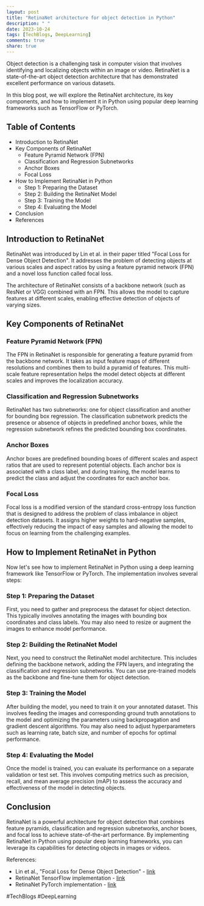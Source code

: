 ```yaml
---
layout: post
title: "RetinaNet architecture for object detection in Python"
description: " "
date: 2023-10-24
tags: [TechBlogs, DeepLearning]
comments: true
share: true
---
```


Object detection is a challenging task in computer vision that involves identifying and localizing objects within an image or video. RetinaNet is a state-of-the-art object detection architecture that has demonstrated excellent performance on various datasets.

In this blog post, we will explore the RetinaNet architecture, its key components, and how to implement it in Python using popular deep learning frameworks such as TensorFlow or PyTorch.

## Table of Contents

- Introduction to RetinaNet
- Key Components of RetinaNet
  - Feature Pyramid Network (FPN)
  - Classification and Regression Subnetworks
  - Anchor Boxes
  - Focal Loss
- How to Implement RetinaNet in Python
  - Step 1: Preparing the Dataset
  - Step 2: Building the RetinaNet Model
  - Step 3: Training the Model
  - Step 4: Evaluating the Model
- Conclusion
- References

## Introduction to RetinaNet

RetinaNet was introduced by Lin et al. in their paper titled "Focal Loss for Dense Object Detection". It addresses the problem of detecting objects at various scales and aspect ratios by using a feature pyramid network (FPN) and a novel loss function called focal loss.

The architecture of RetinaNet consists of a backbone network (such as ResNet or VGG) combined with an FPN. This allows the model to capture features at different scales, enabling effective detection of objects of varying sizes.

## Key Components of RetinaNet

### Feature Pyramid Network (FPN)

The FPN in RetinaNet is responsible for generating a feature pyramid from the backbone network. It takes as input feature maps of different resolutions and combines them to build a pyramid of features. This multi-scale feature representation helps the model detect objects at different scales and improves the localization accuracy.

### Classification and Regression Subnetworks

RetinaNet has two subnetworks: one for object classification and another for bounding box regression. The classification subnetwork predicts the presence or absence of objects in predefined anchor boxes, while the regression subnetwork refines the predicted bounding box coordinates.

### Anchor Boxes

Anchor boxes are predefined bounding boxes of different scales and aspect ratios that are used to represent potential objects. Each anchor box is associated with a class label, and during training, the model learns to predict the class and adjust the coordinates for each anchor box.

### Focal Loss

Focal loss is a modified version of the standard cross-entropy loss function that is designed to address the problem of class imbalance in object detection datasets. It assigns higher weights to hard-negative samples, effectively reducing the impact of easy samples and allowing the model to focus on learning from the challenging examples.

## How to Implement RetinaNet in Python

Now let's see how to implement RetinaNet in Python using a deep learning framework like TensorFlow or PyTorch. The implementation involves several steps:

### Step 1: Preparing the Dataset

First, you need to gather and preprocess the dataset for object detection. This typically involves annotating the images with bounding box coordinates and class labels. You may also need to resize or augment the images to enhance model performance.

### Step 2: Building the RetinaNet Model

Next, you need to construct the RetinaNet model architecture. This includes defining the backbone network, adding the FPN layers, and integrating the classification and regression subnetworks. You can use pre-trained models as the backbone and fine-tune them for object detection.

### Step 3: Training the Model

After building the model, you need to train it on your annotated dataset. This involves feeding the images and corresponding ground truth annotations to the model and optimizing the parameters using backpropagation and gradient descent algorithms. You may also need to adjust hyperparameters such as learning rate, batch size, and number of epochs for optimal performance.

### Step 4: Evaluating the Model

Once the model is trained, you can evaluate its performance on a separate validation or test set. This involves computing metrics such as precision, recall, and mean average precision (mAP) to assess the accuracy and effectiveness of the model in detecting objects.

## Conclusion

RetinaNet is a powerful architecture for object detection that combines feature pyramids, classification and regression subnetworks, anchor boxes, and focal loss to achieve state-of-the-art performance. By implementing RetinaNet in Python using popular deep learning frameworks, you can leverage its capabilities for detecting objects in images or videos.

References:
- Lin et al., "Focal Loss for Dense Object Detection" - [link](https://arxiv.org/abs/1708.02002)
- RetinaNet TensorFlow implementation - [link](https://github.com/fizyr/keras-retinanet)
- RetinaNet PyTorch implementation - [link](https://github.com/yhenon/pytorch-retinanet)

#TechBlogs #DeepLearning